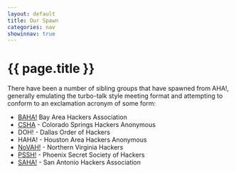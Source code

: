 ```yaml
---
layout: default
title: Our Spawn
categories: nav
showinnav: true
---
```


# {{ page.title }}
There have been a number of sibling groups that have spawned from AHA!,
generally emulating the turbo-talk style meeting format and attempting
to conform to an exclamation acronym of some form:

* [BAHA!][BAHA] Bay Area Hackers Association
* [CSHA][CSHA] - Colorado Springs Hackers Anonymous
* DOH! - Dallas Order of Hackers
* HAHA! - Houston Area Hackers Anonymous
* [NoVAH!][NoVAH] - Northern Virginia Hackers
* [PSSH!][PSSH] - Phoenix Secret Society of Hackers
* [SAHA!][SAHA] - San Antonio Hackers Association

[BAHA]: http://baha.bitrot.info/
[CSHA]: http://csha.reversing.us/
[NoVAH]: http://novahackers.blogspot.com/
[PSSH]: http://groups.google.com/group/phxSSH?hl=en
[SAHA]: http://sanantoniohackers.org/
